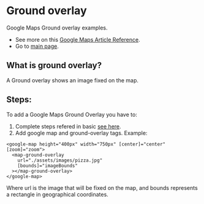 # Ground overlay

Google Maps Ground overlay examples.

- See more on this [Google Maps Article Reference](https://developers.google.com/maps/documentation/javascript?hl=es-419).
- Go to [main page](../../../../README.md).

## What is ground overlay?

A Ground overlay shows an image fixed on the map.

## Steps:

To add a Google Maps Ground Overlay you have to:

1. Complete steps refered in basic [see here](../basic/basic.md).
2. Add google map and ground-overlay tags. Example:

```
<google-map height="400px" width="750px" [center]="center" [zoom]="zoom">
  <map-ground-overlay
    url="./assets/images/pizza.jpg"
    [bounds]="imageBounds"
  ></map-ground-overlay>
</google-map>
```

Where url is the image that will be fixed on the map, and bounds represents a rectangle in geographical coordinates.
